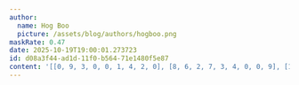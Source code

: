 ```yaml
---
author:
  name: Hog Boo
  picture: /assets/blog/authors/hogboo.png
maskRate: 0.47
date: 2025-10-19T19:00:01.273723
id: d08a3f44-ad1d-11f0-b564-71e1480f5e87
content: '[[0, 9, 3, 0, 0, 1, 4, 2, 0], [8, 6, 2, 7, 3, 4, 0, 0, 9], [1, 5, 4, 0, 6, 0, 8, 0, 0], [0, 0, 8, 0, 0, 0, 0, 7, 0], [0, 3, 0, 0, 0, 6, 0, 5, 0], [4, 2, 0, 1, 0, 7, 0, 9, 8], [2, 8, 9, 0, 1, 5, 0, 4, 0], [3, 0, 1, 9, 7, 0, 0, 0, 0], [0, 7, 5, 4, 0, 0, 9, 0, 1]]'
---
```

